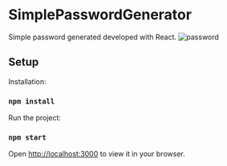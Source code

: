 # SimplePasswordGenerator

Simple password generated developed with React.
![password](https://github.com/user-attachments/assets/812dde71-7eee-44f1-b44b-1061226f7fd0)

## Setup

Installation:
### `npm install`

Run the project:
### `npm start`

Open [http://localhost:3000](http://localhost:3000) to view it in your browser.
